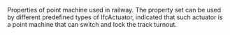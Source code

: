 Properties of point machine used in railway. The property set can be used by different predefined types of IfcActuator, indicated that such actuator is a point machine that can switch and lock the track turnout.
